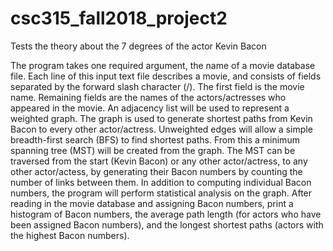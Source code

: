 # csc315_fall2018_project2

Tests the theory about the 7 degrees of the actor Kevin Bacon


  The program takes one required argument, the name of a movie database file.
  Each line of this input text file describes a movie, and consists of fields
  separated by the forward slash character (/). The first field is the movie
  name. Remaining fields are the names of the actors/actresses who appeared in
  the movie.
  An adjacency list will be used to represent a weighted graph.
  The graph is used to generate shortest paths from Kevin Bacon to every other
  actor/actress. Unweighted edges will allow a simple breadth-first search (BFS) 
  to find shortest paths. From this a minimum spanning tree (MST) will be
  created from the graph. The MST can be traversed from the start (Kevin Bacon) or
  any other actor/actress, to any other actor/actess, by generating their Bacon
  numbers by counting the number of links between them.
  In addition to computing individual Bacon numbers, the program will perform
  statistical analysis on the graph. After reading in the movie database and
  assigning Bacon numbers, print a histogram of Bacon numbers, the average path
  length (for actors who have been assigned Bacon numbers), and the longest
  shortest paths (actors with the highest Bacon numbers).

